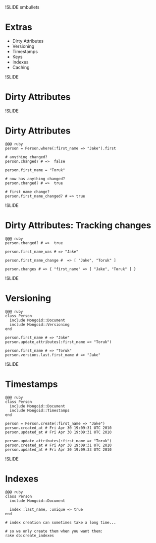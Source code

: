 !SLIDE smbullets

# Extras

* Dirty Attributes
* Versioning
* Timestamps
* Keys
* Indexes
* Caching

!SLIDE

# Dirty Attributes

!SLIDE

# Dirty Attributes

    @@@ ruby
    person = Person.where(:first_name => "Jake").first

    # anything changed?
    person.changed? # =>  false

    person.first_name = "Toruk"

    # now has anything changed?
    person.changed? # =>  true

    # first name change?
    person.first_name_changed? # => true

!SLIDE

# Dirty Attributes: Tracking changes

    @@@ ruby
    person.changed? # =>  true

    person.first_name_was # => "Jake"

    person.first_name_change #  => [ "Jake", "Toruk" ]

    person.changes # => { "first_name" => [ "Jake", "Toruk" ] }

!SLIDE

# Versioning

    @@@ ruby
    class Person
      include Mongoid::Document
      include Mongoid::Versioning
    end

    person.first_name # => "Jake"
    person.update_attributes(:first_name => "Toruk")

    person.first_name # => "Toruk"
    person.versions.last.first_name # => "Jake"

!SLIDE

# Timestamps

    @@@ ruby
    class Person
      include Mongoid::Document
      include Mongoid::Timestamps
    end

    person = Person.create(:first_name => "Jake")
    person.created_at # Fri Apr 30 19:09:31 UTC 2010
    person.updated_at # Fri Apr 30 19:09:31 UTC 2010

    person.update_attributes(:first_name => "Toruk")
    person.created_at # Fri Apr 30 19:09:31 UTC 2010
    person.updated_at # Fri Apr 30 19:09:33 UTC 2010


!SLIDE

# Indexes

    @@@ ruby
    class Person
      include Mongoid::Document

      index :last_name, :unique => true
    end

    # index creation can sometimes take a long time...

    # so we only create them when you want them:
    rake db:create_indexes

